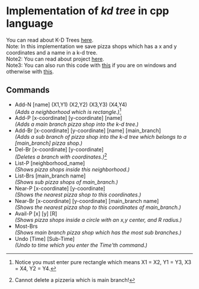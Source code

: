 # Implementation of *kd tree* in cpp language
You can read about K-D Trees [here](https://www.baeldung.com/cs/k-d-trees).\
Note: In this implementation we save pizza shops which has a x and y coordinates and a name in a k-d tree.\
Note2: You can read about project [here](/DS-Project.pdf).\
Note3: You can also run this code with [this](/Source/run.bat) if you are on windows and otherwise with [this](/Source/run.sh).
## Commands
- Add-N [name] (X1,Y1) (X2,Y2) (X3,Y3) (X4,Y4)\
   *(Adds a neighborhood which is rectangle.)*[^1]
- Add-P [x-coordinate] [y-coordinate] [name]\
  *(Adds a main branch pizza shop into the k-d tree.)*
- Add-Br [x-coordinate] [y-coordinate] [name] [main_branch]\
   *(Adds a sub branch of pizza shop into the k-d tree which belongs to a [main_branch] pizza shop.)*
- Del-Br [x-coordinate] [y-coordinate]\
   *(Deletes a branch with coordinates.)*[^2]
- List-P [neighborhood_name]\
  *(Shows pizza shops inside this neighborhood.)*
- List-Brs [main_branch name]\
   *(Shows sub pizza shops of main_branch.)*
- Near-P [x-coordinate] [y-coordinate]\
   *(Shows the nearest pizza shop to this coordinates.)*
- Near-Br [x-coordinate] [y-coordinate] [main_branch name]\
   *(Shows the nearest pizza shop to this coordinates of main_branch.)*
- Avail-P [x] [y] [R]\
   *(Shows pizza shops inside a circle with an x,y center, and R radius.)*
- Most-Brs\
   *(Shows main branch pizza shop which has the most sub branches.)*
- Undo [Time] [Sub-Time]\
   *(Undo to time which you enter the Time'th command.)*

[^1]: Notice you must enter pure rectangle which means X1 = X2, Y1 = Y3, X3 = X4, Y2 = Y4.
[^2]: Cannot delete a pizzeria which is main branch!
